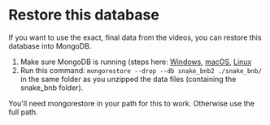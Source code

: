 # Restore this database

If you want to use the exact, final data from the videos, you can restore this database into MongoDB.

1. Make sure MongoDB is running (steps here: [Windows](https://docs.mongodb.com/manual/tutorial/install-mongodb-on-windows/), [macOS](https://docs.mongodb.com/manual/tutorial/install-mongodb-on-os-x/), [Linux](https://docs.mongodb.com/manual/tutorial/install-mongodb-on-ubuntu/)
2. Run this command: `mongorestore --drop --db snake_bnb2 ./snake_bnb/` in the same folder 
as you unzipped the data files (containing the snake_bnb folder).

You'll need mongorestore in your path for this to work. Otherwise use the full path.
